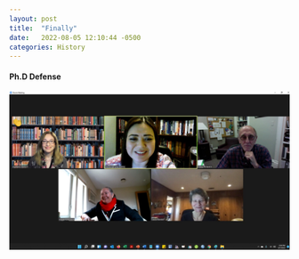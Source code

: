 ```yaml
---
layout: post
title:  "Finally"
date:   2022-08-05 12:10:44 -0500
categories: History
---
```


#### **Ph.D Defense**

![Defensa](./images/rubriadefensa.jpg)
